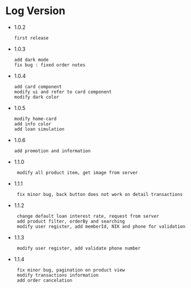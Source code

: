 # Log Version

- 1.0.2

  ```what changed
  first release
  ```

- 1.0.3

  ```what changed
  add dark mode
  fix bug : fixed order notes
  ```

- 1.0.4
  ```what changed
  add card component
  modify ui and refer to card component
  modify dark color
  ```
- 1.0.5

  ```what changed
  modify home-card
  add info color
  add loan simulation
  ```

- 1.0.6
  ```what changed
  add promotion and information
  ```

- 1.1.0
  ```what changed
   modify all product item, get image from server
  ```

- 1.1.1
  ```what changed
   fix minor bug, back button does not work on detail transactions 
  ```

- 1.1.2
  ```what changed
   change default loan interest rate, request from server
   add product filter, orderBy and searching
   modify user register, add memberId, NIK and phone for validation
  ```

- 1.1.3
  ```what changed
   modify user register, add validate phone number
  ```

- 1.1.4
  ```what changed
   fix minor bug, pagination on product view
   modify transactions information
   add order cancelation
  ```
